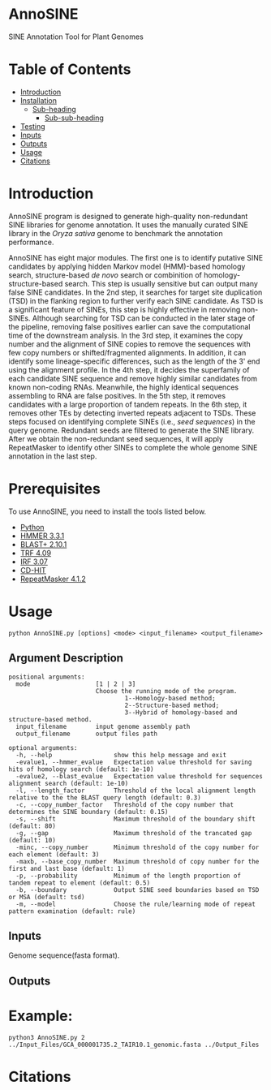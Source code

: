 # AnnoSINE

SINE Annotation Tool for Plant Genomes

# Table of Contents
- [Introduction](#heading)
- [Installation](#heading-1)
  * [Sub-heading](#sub-heading-1)
    + [Sub-sub-heading](#sub-sub-heading-1)
- [Testing](#heading-2)
- [Inputs](#heading-2)
- [Outputs](#heading-3)
- [Usage](#heading-4)
- [Citations](#heading-2)

# Introduction
AnnoSINE program is designed to generate high-quality non-redundant SINE libraries for genome annotation. It uses the manually curated SINE library in the *Oryza sativa* genome to benchmark the annotation performance.

AnnoSINE has eight major modules. The first one is to identify putative SINE candidates by applying hidden Markov model (HMM)-based homology search, structure-based *de novo* search or combinition of homology-structure-based search. This step is usually sensitive but can output many false SINE candidates. In the 2nd step, it searches for target site duplication (TSD) in the flanking region to further verify each SINE candidate. As TSD is a significant feature of SINEs, this step is highly effective in removing non-SINEs. Although searching for TSD can be conducted in the later stage of the pipeline, removing false positives earlier can save the computational time of the downstream analysis. In the 3rd step, it examines the copy number and the alignment of SINE copies to remove the sequences with few copy numbers or shifted/fragmented alignments. In addition, it can identify some lineage-specific differences, such as the length of the 3' end using the alignment profile. In the 4th step, it decides the superfamily of each candidate SINE sequence and remove highly similar candidates from known non-coding RNAs. Meanwhile, the highly identical sequences assembling to RNA are false positives. In the 5th step, it removes candidates with a large proportion of tandem repeats. In the 6th step, it removes other TEs by detecting inverted repeats adjacent to TSDs. These steps focused on identifying complete SINEs (i.e., *seed sequences*) in the query genome. Redundant seeds are filtered to generate the SINE library. After we obtain the non-redundant seed sequences, it will apply RepeatMasker to identify other SINEs to complete the whole genome SINE annotation in the last step.

# Prerequisites
To use AnnoSINE, you need to install the tools listed below.

 - [Python](https://www.python.org/)
 - [HMMER 3.3.1](http://hmmer.org/download.html)
 - [BLAST+ 2.10.1](https://ftp.ncbi.nlm.nih.gov/blast/executables/blast+/2.10.1/)
 - [TRF 4.09](https://tandem.bu.edu/trf/trf.download.html)
 - [IRF 3.07](https://tandem.bu.edu/irf/irf.download.html)
 - [CD-HIT](http://weizhongli-lab.org/cd-hit/download.php)
 - [RepeatMasker 4.1.2](http://www.repeatmasker.org/RepeatMasker/)

# Usage

```
python AnnoSINE.py [options] <mode> <input_filename> <output_filename>
```

## Argument Description
```
positional arguments:
  mode                  [1 | 2 | 3]  
                        Choose the running mode of the program.                        
                                1--Homology-based method;                                
                                2--Structure-based method;                                
                                3--Hybrid of homology-based and structure-based method.                               
  input_filename        input genome assembly path  
  output_filename       output files path
  
optional arguments:
  -h, --help                 show this help message and exit  
  -evalue1, --hmmer_evalue   Expectation value threshold for saving hits of homology search (default: 1e-10)
  -evalue2, --blast_evalue   Expectation value threshold for sequences alignment search (default: 1e-10)                                           
  -l, --length_factor        Threshold of the local alignment length relative to the the BLAST query length (default: 0.3)  
  -c, --copy_number_factor   Threshold of the copy number that determines the SINE boundary (default: 0.15)                        
  -s, --shift                Maximum threshold of the boundary shift (default: 80)  
  -g, --gap                  Maximum threshold of the trancated gap (default: 10)  
  -minc, --copy_number       Minimum threshold of the copy number for each element (default: 3)  
  -maxb, --base_copy_number  Maximum threshold of copy number for the first and last base (default: 1)                       
  -p, --probability          Minimum of the length proportion of tandem repeat to element (default: 0.5)  
  -b, --boundary             Output SINE seed boundaries based on TSD or MSA (default: tsd)
  -m, --model                Choose the rule/learning mode of repeat pattern examination (default: rule)
```

## Inputs
Genome sequence(fasta format).

## Outputs


# Example:
```
python3 AnnoSINE.py 2 ../Input_Files/GCA_000001735.2_TAIR10.1_genomic.fasta ../Output_Files
```

# Citations
